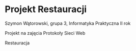 # Projekt Restauracji
Szymon Wątorowski, grupa 3, Informatyka Praktyczna II rok

Projekt na zajęcia Protokoły Sieci Web

Restauracja


